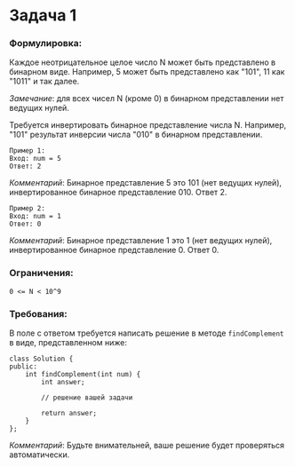 # Задача 1

### Формулировка:

Каждое неотрицательное целое число N может быть представлено в бинарном виде. Например, 5 может быть представлено как "101", 11 как "1011" и так далее. 

*Замечание*: для всех чисел N (кроме 0) в бинарном представлении нет ведущих нулей. 

Требуется инвертировать бинарное представление числа N. Например, "101" результат инверсии числа "010" в бинарном представлении. 

```
Пример 1: 
Вход: num = 5 
Ответ: 2 
```

*Комментарий*: Бинарное представление 5 это 101 (нет ведущих нулей), инвертированное бинарное представление 010. Ответ 2. 

```
Пример 2: 
Вход: num = 1 
Ответ: 0 
```

*Комментарий*: Бинарное представление 1 это 1 (нет ведущих нулей), инвертированное бинарное представление 0. Ответ 0. 

### Ограничения: 

`0 <= N < 10^9 `

### Требования:

В поле с ответом требуется написать решение в методе `findComplement` в виде, представленном ниже:

```
class Solution { 
public: 
    int findComplement(int num) { 
        int answer;

        // решение вашей задачи

        return answer; 
    } 
}; 
```

*Комментарий*: Будьте внимательней, ваше решение будет проверяться автоматически.

